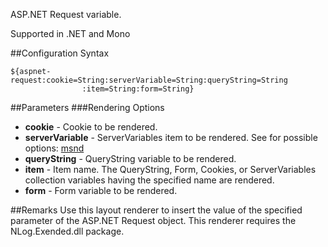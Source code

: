 ASP.NET Request variable. 

Supported in .NET and Mono

##Configuration Syntax
```
${aspnet-request:cookie=String:serverVariable=String:queryString=String
                :item=String:form=String}
```

##Parameters
###Rendering Options
* **cookie** - Cookie to be rendered.
* **serverVariable** - ServerVariables item to be rendered. See for possible options: [msnd](https://msdn.microsoft.com/en-us/library/ms524602(v=vs.90).aspx)
* **queryString** - QueryString variable to be rendered.
* **item** - Item name. The QueryString, Form, Cookies, or ServerVariables collection variables having the specified name are rendered.
* **form** - Form variable to be rendered.

##Remarks
Use this layout renderer to insert the value of the specified parameter of the ASP.NET Request object. This renderer requires the NLog.Exended.dll package.